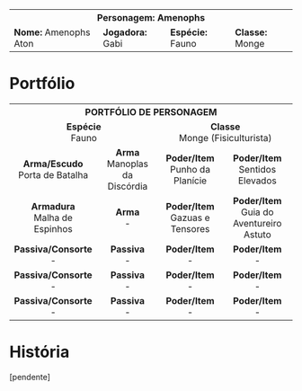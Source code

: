 <!-- TITLE: Amenophs Aton -->
<!-- SUBTITLE: Monge Fauno Felino -->

<table>
  <tr>
		<th colspan="4">Personagem: Amenophs</th>
  </tr>
  <tr>
		<td><strong>Nome:</strong> Amenophs Aton</td>
    <td><strong>Jogadora:</strong> Gabi</td>
    <td><strong>Espécie:</strong> Fauno</td>
    <td><strong>Classe:</strong> Monge</td>
  </tr>
</table>

# Portfólio

<table>
  <tr>
    <th colspan="4">PORTFÓLIO DE PERSONAGEM</th>
  </tr>
  <tr>
		<td colspan="2"><center><strong>Espécie</strong> <br/ > Fauno </center></td>
    <td colspan="2"><center><strong>Classe</strong>   <br/ > Monge (Fisiculturista) </center></td>
  </tr>
  <tr>
    <td><center><strong>Arma/Escudo</strong>        <br/ > Porta de Batalha </center></td>
		<td><center><strong>Arma</strong>                     <br/ > Manoplas da Discórdia </center></td>
    <td><center><strong>Poder/Item</strong>            <br/ > Punho da Planície </center></td>
    <td><center><strong>Poder/Item</strong>            <br/ > Sentidos Elevados </center></td>
  </tr>
  <tr>
    <td><center><strong>Armadura</strong>              <br/ > Malha de Espinhos </center></td>
		<td><center><strong>Arma</strong>                     <br/ > - </center></td>
    <td><center><strong>Poder/Item</strong>            <br/ > Gazuas e Tensores </center></td>
    <td><center><strong>Poder/Item</strong>            <br/ > Guia do Aventureiro Astuto </center></td>
  </tr>
  <tr>
    <td><center><strong>Passiva/Consorte</strong> <br/ > - </center></td>
		<td><center><strong>Passiva</strong>                 <br/ > - </center></td>
    <td><center><strong>Poder/Item</strong>            <br/ > - </center></td>
    <td><center><strong>Poder/Item</strong>            <br/ > - </center></td>
  </tr>
  <tr>
    <td><center><strong>Passiva/Consorte</strong> <br/ > - </center></td>
		<td><center><strong>Passiva</strong>                 <br/ > - </center></td>
    <td><center><strong>Poder/Item</strong>            <br/ > - </center></td>
    <td><center><strong>Poder/Item</strong>            <br/ > - </center></td>
  </tr>
  <tr>
    <td><center><strong>Passiva/Consorte</strong> <br/ > - </center></td>
		<td><center><strong>Passiva</strong>                 <br/ > - </center></td>
    <td><center><strong>Poder/Item</strong>            <br/ > - </center></td>
    <td><center><strong>Poder/Item</strong>            <br/ > - </center></td>
  </tr>
</table>

# História

[pendente]